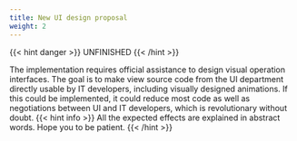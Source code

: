 ```yaml
---
title: New UI design proposal
weight: 2
---
```


{{< hint danger >}}
UNFINISHED
{{< /hint >}}

The implementation requires official assistance to design visual operation interfaces.
The goal is to make view source code from the UI department directly usable by IT developers, including visually
designed animations. If this could be implemented, it could reduce most code
as well as negotiations between UI and IT developers, which is revolutionary without doubt.
{{< hint info >}}
All the expected effects are explained in abstract words. Hope you to be patient.
{{< /hint >}}

